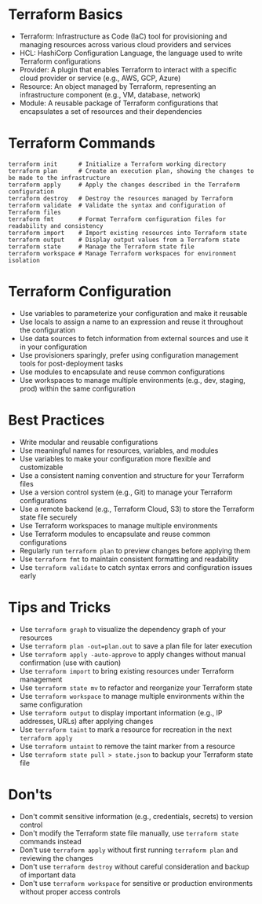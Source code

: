 
# Terraform Basics
- Terraform: Infrastructure as Code (IaC) tool for provisioning and managing 
  resources across various cloud providers and services
- HCL: HashiCorp Configuration Language, the language used to write 
  Terraform configurations
- Provider: A plugin that enables Terraform to interact with a specific 
  cloud provider or service (e.g., AWS, GCP, Azure)
- Resource: An object managed by Terraform, representing an infrastructure 
  component (e.g., VM, database, network)
- Module: A reusable package of Terraform configurations that encapsulates a 
  set of resources and their dependencies

# Terraform Commands
```
terraform init      # Initialize a Terraform working directory
terraform plan      # Create an execution plan, showing the changes to be made to the infrastructure
terraform apply     # Apply the changes described in the Terraform configuration
terraform destroy   # Destroy the resources managed by Terraform
terraform validate  # Validate the syntax and configuration of Terraform files
terraform fmt       # Format Terraform configuration files for readability and consistency
terraform import    # Import existing resources into Terraform state
terraform output    # Display output values from a Terraform state
terraform state     # Manage the Terraform state file
terraform workspace # Manage Terraform workspaces for environment isolation
```
# Terraform Configuration
- Use variables to parameterize your configuration and make it reusable
- Use locals to assign a name to an expression and reuse it throughout the configuration
- Use data sources to fetch information from external sources and use it in your configuration
- Use provisioners sparingly, prefer using configuration management tools for post-deployment tasks
- Use modules to encapsulate and reuse common configurations
- Use workspaces to manage multiple environments (e.g., dev, staging, prod) within the same configuration

# Best Practices
- Write modular and reusable configurations
- Use meaningful names for resources, variables, and modules
- Use variables to make your configuration more flexible and customizable
- Use a consistent naming convention and structure for your Terraform files
- Use a version control system (e.g., Git) to manage your Terraform configurations
- Use a remote backend (e.g., Terraform Cloud, S3) to store the Terraform state file securely
- Use Terraform workspaces to manage multiple environments
- Use Terraform modules to encapsulate and reuse common configurations
- Regularly run `terraform plan` to preview changes before applying them
- Use `terraform fmt` to maintain consistent formatting and readability
- Use `terraform validate` to catch syntax errors and configuration issues early

# Tips and Tricks
- Use `terraform graph` to visualize the dependency graph of your resources
- Use `terraform plan -out=plan.out` to save a plan file for later execution
- Use `terraform apply -auto-approve` to apply changes without manual confirmation (use with caution)
- Use `terraform import` to bring existing resources under Terraform management
- Use `terraform state mv` to refactor and reorganize your Terraform state
- Use `terraform workspace` to manage multiple environments within the same configuration
- Use `terraform output` to display important information (e.g., IP addresses, URLs) after applying changes
- Use `terraform taint` to mark a resource for recreation in the next `terraform apply`
- Use `terraform untaint` to remove the taint marker from a resource
- Use `terraform state pull > state.json` to backup your Terraform state file

# Don'ts
- Don't commit sensitive information (e.g., credentials, secrets) to version control
- Don't modify the Terraform state file manually, use `terraform state` commands instead
- Don't use `terraform apply` without first running `terraform plan` and reviewing the changes
- Don't use `terraform destroy` without careful consideration and backup of important data
- Don't use `terraform workspace` for sensitive or production environments without proper access controls
